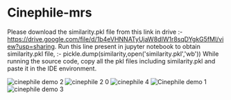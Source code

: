 # Cinephile-mrs
Please download the similarity.pkl file from this link in drive :-  https://drive.google.com/file/d/1b4eVHNNATyUjaW8dIW1r8sqDYgkG5fMl/view?usp=sharing.
Run this line present in jupyter notebook to obtain similarity.pkl file, :- pickle.dump(similarity,open('similarity.pkl','wb')) 
While running the source code, copy all the pkl files including similarity.pkl and paste it in the IDE environment.


![cinephile demo 2](https://github.com/Satakshi20/Cinephile-mrs/assets/89674823/e895f6ee-d4cd-40e9-ad9b-36a2835f511f)
![cinephile 2 0](https://github.com/Satakshi20/Cinephile-mrs/assets/89674823/af8a9ed9-a65a-47a3-8254-301dd4ab8f21)
![cinephile 4](https://github.com/Satakshi20/Cinephile-mrs/assets/89674823/31f3c444-0fca-40d7-be12-cc064b4e9d83)
![Cinephile demo 1](https://github.com/Satakshi20/Cinephile-mrs/assets/89674823/80db92f3-2672-4c2d-a4a2-c7cdf8a78dd9)
![cinephile demo 3](https://github.com/Satakshi20/Cinephile-mrs/assets/89674823/7c4bc6d0-592e-4032-a4dc-d1948e6a8969)
